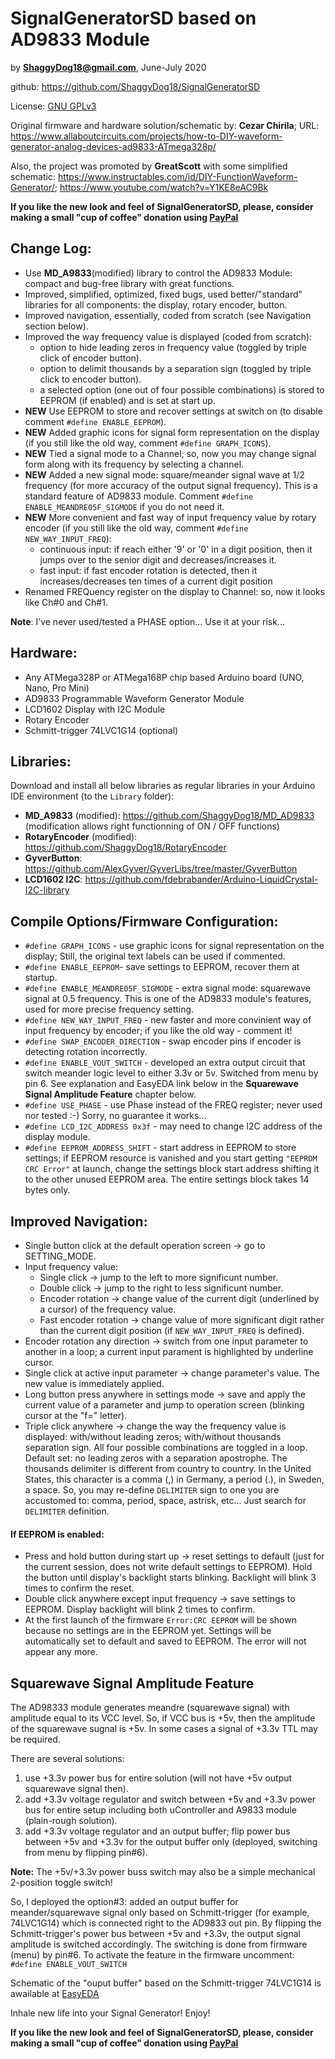 # SignalGeneratorSD based on AD9833 Module

by **ShaggyDog18@gmail.com**, June-July 2020

github: https://github.com/ShaggyDog18/SignalGeneratorSD

License: [GNU GPLv3](https://choosealicense.com/licenses/gpl-3.0/)

Original firmware and hardware solution/schematic by: **Cezar Chirila**; 
URL: https://www.allaboutcircuits.com/projects/how-to-DIY-waveform-generator-analog-devices-ad9833-ATmega328p/

Also, the project was promoted by **GreatScott** with some simplified schematic: https://www.instructables.com/id/DIY-FunctionWaveform-Generator/; 
https://www.youtube.com/watch?v=Y1KE8eAC9Bk

**If you like the new look and feel of SignalGeneratorSD, please, consider making a small "cup of coffee" donation using [PayPal](https://paypal.me/shaggyDog18/5USD)**

## Change Log:

- Use **MD_A9833**(modified) library to control the AD9833 Module: compact and bug-free library with great functions.
- Improved, simplified, optimized, fixed bugs, used better/"standard" libraries for all components: the display, rotary encoder, button.
- Improved navigation, essentially, coded from scratch (see Navigation section below).
- Improved the way frequency value is displayed (coded from scratch): 
  - option to hide leading zeros in frequency value (toggled by triple click of encoder button).
  - option to delimit thousands by a separation sign (toggled by triple click to encoder button). 
  - a selected option (one out of four possible combinations) is stored to EEPROM (if enabled) and is set at start up.
- **NEW** Use EEPROM to store and recover settings at switch on (to disable comment `#define ENABLE_EEPROM`).  
- **NEW** Added graphic icons for signal form representation on the display (if you still like the old way, comment `#define GRAPH_ICONS`). 
- **NEW** Tied a signal mode to a Channel; so, now you may change signal form along with its frequency by selecting a channel.
- **NEW** Added a new signal mode: square/meander signal wave at 1/2 frequency (for more accuracy of the output signal frequency). This is a standard feature of AD9833 module. Comment `#define ENABLE_MEANDRE05F_SIGMODE` if you do not need it.
- **NEW** More convenient and fast way of input frequency value by rotary encoder (if you still like the old way, comment `#define NEW_WAY_INPUT_FREQ`): 
  - continuous input: if reach either '9' or '0' in a digit position, then it jumps over to the senior digit and decreases/increases it.
  - fast input: if fast encoder rotation is detected, then it increases/decreases ten times of a current digit position
- Renamed FREQuency register on the display to Channel: so, now it looks like Ch#0 and Ch#1.

**Note**: I’ve never used/tested a PHASE option... Use it at your risk...

## Hardware:

- Any ATMega328P or ATMega168P chip based Arduino board (UNO, Nano, Pro Mini)
- AD9833 Programmable Waveform Generator Module
- LCD1602 Display with I2C Module
- Rotary Encoder
- Schmitt-trigger 74LVC1G14 (optional)

## Libraries:

Download and install all below libraries as regular libraries in your Arduino IDE environment (to the `Library` folder):

- **MD_A9833** (modified):  https://github.com/ShaggyDog18/MD_AD9833  (modification allows right functionning of ON / OFF functions)
- **RotaryEncoder** (modified): https://github.com/ShaggyDog18/RotaryEncoder
- **GyverButton**: https://github.com/AlexGyver/GyverLibs/tree/master/GyverButton
- **LCD1602 I2C**: https://github.com/fdebrabander/Arduino-LiquidCrystal-I2C-library

## Compile Options/Firmware Configuration:

- `#define GRAPH_ICONS` - use graphic icons for signal representation on the display; Still, the original text labels can be used if commented.
- `#define ENABLE_EEPROM`- save settings to EEPROM, recover them at startup.
- `#define ENABLE_MEANDRE05F_SIGMODE` - extra signal mode: squarewave signal at 0.5 frequency. This is one of the AD9833 module's features, used for more precise frequency setting. 
- `#define NEW_WAY_INPUT_FREQ` - new faster and more convinient way of input frequency by encoder; if you like the old way - comment it!
- `#define SWAP_ENCODER_DIRECTION` - swap encoder pins if encoder is detecting rotation incorrectly.
- `#define ENABLE_VOUT_SWITCH` - developed an extra output circuit that switch meander logic level to either 3.3v or 5v. Switched from menu by pin 6. See explanation and EasyEDA link below in the **Squarewave Signal Amplitude Feature** chapter below. 
- `#define USE_PHASE` - use Phase instead of the FREQ register; never used nor tested :-) Sorry, no guarantee it works...
- `#define LCD_I2C_ADDRESS 0x3f` - may need to change I2C address of the display module.
- `#define EEPROM_ADDRESS_SHIFT` - start address in EEPROM to store settings; if EEPROM resource is vanished and you start getting `"EEPROM CRC Error"` at launch, change the settings block start address shifting it to the other unused EEPROM area. The entire settings block takes 14 bytes only.

## Improved Navigation:

- Single button click at the default operation screen -> go to SETTING_MODE.
- Input frequency value:
  - Single click -> jump to the left to more significunt number.
  - Double click -> jump to the right to less significunt number.
  - Encoder rotation -> change value of the current digit (underlined by a cursor) of the frequency value.
  - Fast encoder rotation -> change value of more significant digit rather than the current digit position (if `NEW_WAY_INPUT_FREQ` is defined).
- Encoder rotation any direction -> switch from one input parameter to another in a loop; a current input parament is highlighted by underline cursor.
- Single click at active input parameter -> change parameter's value. The new value is immediately applied.
- Long button press anywhere in settings mode -> save and apply the current value of a parameter and jump to operation screen (blinking cursor at the "f=" letter).
- Triple click anywhere -> change the way the frequency value is displayed: with/without leading zeros; with/without thousands separation sign. All four possible combinations are toggled in a loop. Default set: no leading zeros with a separation apostrophe. 
The thousands delimiter is different from country to country. In the United States, this character is a comma (,) in Germany, a period (.), in Sweden, a space. 
So, you may re-define `DELIMITER` sign to one you аrе accustomed to: comma, period, space, astrisk, etc... Just search for `DELIMITER` definition.

#### If EEPROM is enabled:

- Press and hold button during start up -> reset settings to default (just for the current session, does not write default settings to EEPROM).
Hold the button until display's backlight starts blinking. Backlight will blink 3 times to confirm the reset.   
- Double click anywhere except input frequency -> save settings to EEPROM. Display backlight will blink 2 times to confirm.
- At the first launch of the firmware `Error:CRC EEPROM` will be shown because no settings are in the EEPROM yet. Settings will be automatically set to default and saved to EEPROM. The error will not appear any more.

## Squarewave Signal Amplitude Feature

The AD98333 module generates meandre (squarewave signal) with amplitude equal to its VCC level. So, if VCC bus is +5v, then the amplitude of the squarewave sugnal is +5v. In some cases a signal of +3.3v TTL may be required.

There are several solutions:
1. use +3.3v power bus for entire solution (will not have +5v output squarewave signal then).
2. add +3.3v voltage regulator and switch between +5v and +3.3v power bus for entire setup including both uController and A9833 module (plain-rough solution).
3. add +3.3v voltage regulator and an output buffer; flip power bus between +5v and +3.3v for the output buffer only (deployed, switching from menu by flipping pin#6). 

**Note:** The +5v/+3.3v power buss switch may also be a simple mechanical 2-position toggle switch!

So, I deployed the option#3: added an output buffer for meander/squarewave signal only based on Schmitt-trigger (for example, 74LVC1G14) which is connected right to the AD9833 out pin. By flipping the Schmitt-trigger's power bus between +5v and +3.3v, the output signal amplitude is switched accordingly. The switching is done from firmware (menu) by pin#6. 
To activate the feature in the firmware uncomment: `#define ENABLE_VOUT_SWITCH`

Schematic of the "ouput buffer" based on the Schmitt-trigger 74LVC1G14 is awailable at [EasyEDA](https://easyeda.com/Sergiy/switch-5-3-3v-power-bus)

Inhale new life into your Signal Generator! Enjoy!

**If you like the new look and feel of SignalGeneratorSD, please, consider making a small "cup of coffee" donation using [PayPal](https://paypal.me/shaggyDog18/5USD)**
